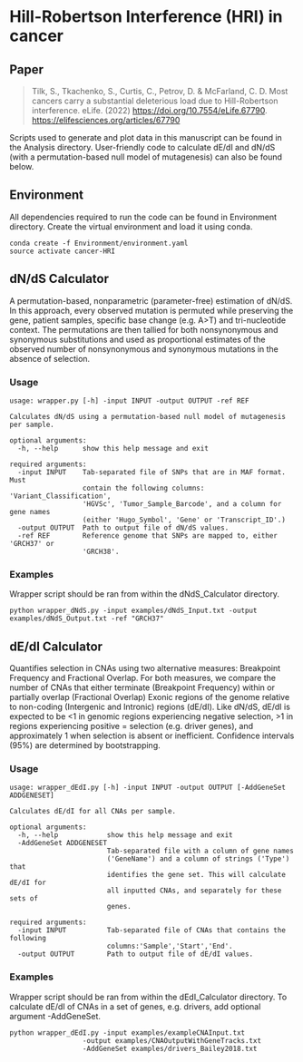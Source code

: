 # Hill-Robertson Interference (HRI) in cancer

## Paper

> Tilk, S., Tkachenko, S., Curtis, C., Petrov, D. & McFarland, C. D. Most cancers carry a substantial deleterious load due to Hill-Robertson interference. eLife. (2022) https://doi.org/10.7554/eLife.67790. https://elifesciences.org/articles/67790

Scripts used to generate and plot data in this manuscript can be found in the Analysis directory. User-friendly code to calculate dE/dI and dN/dS (with a permutation-based null model of mutagenesis) can also be found below. 

## Environment
All dependencies required to run the code can be found in Environment directory. Create the virtual environment and load it using conda.

```
conda create -f Environment/environment.yaml
source activate cancer-HRI
```

## dN/dS Calculator
A permutation-based, nonparametric (parameter-free) estimation of dN/dS. In this approach, every observed mutation is permuted while preserving the gene, patient samples, specific base change (e.g. A>T) and tri-nucleotide context. The permutations are then tallied for both nonsynonymous and synonymous substitutions and used as proportional estimates of the observed number of nonsynonymous and synonymous mutations in the absence of selection. 

### Usage
```
usage: wrapper.py [-h] -input INPUT -output OUTPUT -ref REF

Calculates dN/dS using a permutation-based null model of mutagenesis per sample.

optional arguments:
  -h, --help      show this help message and exit

required arguments:
  -input INPUT    Tab-separated file of SNPs that are in MAF format. Must
                  contain the following columns: 'Variant_Classification',
                  'HGVSc', 'Tumor_Sample_Barcode', and a column for gene names
                  (either 'Hugo_Symbol', 'Gene' or 'Transcript_ID'.)
  -output OUTPUT  Path to output file of dN/dS values.
  -ref REF        Reference genome that SNPs are mapped to, either 'GRCH37' or
                  'GRCH38'.
```
### Examples
Wrapper script should be ran from within the dNdS_Calculator directory.

```
python wrapper_dNdS.py -input examples/dNdS_Input.txt -output examples/dNdS_Output.txt -ref "GRCH37"
```

## dE/dI Calculator
Quantifies selection in CNAs using two alternative measures: Breakpoint Frequency and Fractional Overlap.
For both measures, we compare the number of CNAs that either terminate (Breakpoint Frequency) within or partially overlap (Fractional Overlap) Exonic regions of the genome relative to non-coding (Intergenic and Intronic) regions (dE/dI). Like dN/dS, dE/dI is expected to be <1 in genomic regions experiencing negative selection, >1 in regions experiencing positive = selection (e.g. driver genes), and approximately 1 when selection is absent or inefficient. Confidence intervals (95%) are determined by bootstrapping.

### Usage

```
usage: wrapper_dEdI.py [-h] -input INPUT -output OUTPUT [-AddGeneSet ADDGENESET]

Calculates dE/dI for all CNAs per sample.

optional arguments:
  -h, --help            show this help message and exit
  -AddGeneSet ADDGENESET
                        Tab-separated file with a column of gene names
                        ('GeneName') and a column of strings ('Type') that
                        identifies the gene set. This will calculate dE/dI for
                        all inputted CNAs, and separately for these sets of
                        genes.

required arguments:
  -input INPUT          Tab-separated file of CNAs that contains the following
                        columns:'Sample','Start','End'.
  -output OUTPUT        Path to output file of dE/dI values.
```

### Examples
Wrapper script should be ran from within the dEdI_Calculator directory.
To calculate dE/dI of CNAs in a set of genes, e.g. drivers, add optional argument -AddGeneSet.

```
python wrapper_dEdI.py -input examples/exampleCNAInput.txt 
                  -output examples/CNAOutputWithGeneTracks.txt 
                  -AddGeneSet examples/drivers_Bailey2018.txt
```

